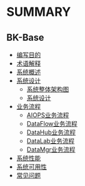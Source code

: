 # SUMMARY

## BK-Base
* [编写目的](Purpose/Purpose.md)
* [术语解释](Term/Term.md)
* [系统概述](Overview/SystemOverview.md)
* [系统设计]()
    * [系统整体架构图](Design/SystemArch.md)
    * [系统设计](Design/SystemDesign.md)
* [业务流程]()
    * [AIOPS业务流程](UserCase/AIOPSBusinessProcess.md)
    * [DataFlow业务流程](UserCase/DataflowBusinessProcess.md)
    * [DataHub业务流程](UserCase/DatahubBusinessProcess.md)
    * [DataLab业务流程](UserCase/DatalabBusinessProcess.md)
    * [DataMgr业务流程](UserCase/DatamgrBussinessProcess.md)
* [系统性能](Performance/MainPerformanceMetrics.md)
* [系统可用性](Reliability/SystemAvailability.md)
* [常见问题](FAQ/FAQ.md)
